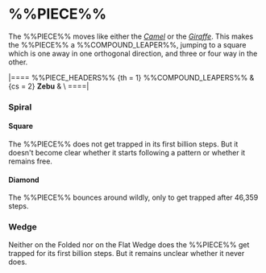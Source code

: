 # %%PIECE%%

The %%PIECE%% moves like either the [*Camel*](camel.html)
or the [*Giraffe*](giraffe.html). This makes the %%PIECE%%
a %%COMPOUND_LEAPER%%, jumping to a square which is one away
in one orthogonal direction, and three or four way in the other.

|====
%%PIECE_HEADERS%%
  {th = 1}  %%COMPOUND_LEAPERS%%
& {cs = 2}  **Zebu**
&           \\
====|

### Spiral

#### Square

The %%PIECE%% does not get trapped in its first billion steps. But
it doesn't become clear whether it starts following a pattern or
whether it remains free.

#### Diamond

The %%PIECE%% bounces around wildly, only to get trapped after 
46,359 steps.

### Wedge

Neither on the Folded nor on the Flat Wedge does the %%PIECE%%
get trapped for its first billion steps. But it remains unclear
whether it never does.
